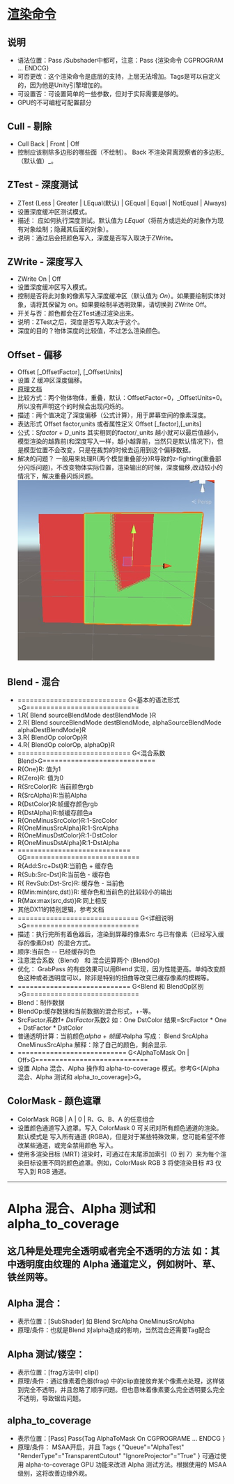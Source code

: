 # [渲染命令](https://docs.unity3d.com/Manual/SL-Pass.html)
## 说明
- 语法位置：Pass /Subshader中都可，注意：Pass {渲染命令 CGPROGRAM ... ENDCG}
- 可否更改：这个渲染命令是底层的支持，上层无法增加。Tags是可以自定义的，因为他是Unity引擎增加的。
- 可设置否：可设置简单的一些参数，但对于实际需要是够的。
- GPU的不可编程可配置部分
## Cull - 剔除
-  Cull Back | Front | Off
-  控制应该剔除多边形的哪些面（不绘制）。  Back 不渲染背离观察者的多边形_（默认值）_。
## ZTest - 深度测试
- ZTest (Less | Greater | LEqual(默认) | GEqual | Equal | NotEqual | Always)
- 设置深度缓冲区测试模式。
- 描述： 应如何执行深度测试。默认值为 _LEqual_（将前方或远处的对象作为现有对象绘制；隐藏其后面的对象）。
- 说明：通过后会把颜色写入，深度是否写入取决于ZWrite。
## ZWrite - 深度写入
- ZWrite On | Off
- 设置深度缓冲区写入模式。 
- 控制是否将此对象的像素写入深度缓冲区（默认值为 _On_）。如果要绘制实体对象，请将其保留为 on。如果要绘制半透明效果，请切换到 ZWrite Off。
- 开关与否：颜色都会在ZTest通过渲染出来。
- 说明：ZTest之后，深度是否写入取决于这个。
- 深度的目的？物体深度的比较值，不过怎么渲染颜色。 
## Offset - 偏移
- Offset [_OffsetFactor], [_OffsetUnits]
- 设置 Z 缓冲区深度偏移。
- [原理文档](https://blog.csdn.net/linjf520/article/details/94596104)
- 比较方式：两个物体物体，重叠，默认：OffsetFactor=0，_OffsetUnits=0。 所以没有声明这个的时候会出现闪烁的。 
- 描述：两个值决定了深度偏移（公式计算），用于屏幕空间的像素深度。
- 表达形式  Offset factor,units   或者属性定义 Offset [_factor],[_units]
- 公式：S*factor + D*_units  其实相同的factor/_units 越小就可以最后值越小，模型渲染的越靠前(和深度写入一样，越小越靠前，当然只是默认情况下)，但是模型位置不会改变，只是在裁剪的时候去运用到这个偏移数据。
- 解决的问题？ 一般用来处理R{两个模型重叠部分}R导致的z-fighting(重叠部分闪烁问题)，不改变物体实际位置，渲染输出的时候，深度偏移,改动较小的情况下，解决重叠闪烁问题。
![重叠参考图](../tex/rendercmd-offset.jpg)
## Blend - 混合
- =========================== G<基本的语法形式>G============================
- 1.R{ Blend sourceBlendMode destBlendMode }R
- 2.R{ Blend sourceBlendMode destBlendMode, alphaSourceBlendMode alphaDestBlendMode}R
- 3.R{ BlendOp colorOp}R
- 4.R{ BlendOp colorOp, alphaOp}R
- ============================ G<混合系数 Blend>G============================
- R{One}R: 值为1
- R{Zero}R: 值为0
- R{SrcColor}R: 当前颜色rgb 
- R{SrcAlpha}R:当前Alpha
- R{DstColor}R:帧缓存颜色rgb
- R{DstAlpha}R:帧缓存颜色a
- R{OneMinusSrcColor}R:1-SrcColor
- R{OneMinusSrcAlpha}R:1-SrcAlpha
- R{OneMinusDstColor}R:1-DstColor
- R{OneMinusDstAlpha}R:1-DstAlpha
- ============================ G<BlendOp>G============================
- R{Add:Src+Dst}R:当前色 + 缓存色
- R{Sub:Src-Dst}R:当前色 - 缓存色
- R{ RevSub:Dst-Src}R: 缓存色 - 当前色
- R{Min:min(src,dst)}R: 缓存色和当前色的比较较小的输出
- R{Max:max(src,dst)}R:同上相反
- 其他DX11的特别逻辑，参考文档
- ============================== G<详细说明>G============================
- 描述：执行完所有着色器后，渲染到屏幕的像素Src 与已有像素（已经写入缓存的像素Dst）的混合方式。
- 顺序:当前色 -- 已经缓存的色 
- 注意混合系数（Blend） 和 混合运算两个 (BlendOp)
- 优化： GrabPass 的有些效果可以用Blend 实现，因为性能更高。单纯改变颜色这种或者透明度可以，除非是特别的扭曲等改变已缓存像素的模糊等。
- ============================ G<Blend 和 BlendOp区别>G============================
- Blend：制作数据
- BlendOp:缓存数据和当前数据的混合形式，+-等。
- SrcFactor*系数1+ DstFactor*系数2  如：One DstColor 结果=SrcFactor * One + DstFactor * DstColor
- 普通透明计算：当前颜色*alpha + 帧缓冲*alpha  写成： Blend  SrcAlpha OneMinusSrcAlpha 解释：除了自己的颜色，剩余显示.
- =========================== G<AlphaToMask On | Off>G============================
- 设置 Alpha 混合、Alpha 操作和 alpha-to-coverage 模式。参考G<[Alpha 混合、Alpha 测试和 alpha_to_coverage]>G。  
## ColorMask - 颜色遮罩
-  ColorMask RGB | A | 0 | R、G、B、A 的任意组合
-  设置颜色通道写入遮罩。写入 ColorMask 0 可关闭对所有颜色通道的渲染。默认模式是 写入所有通道 (RGBA)，但是对于某些特殊效果，您可能希望不修改某些通道，或完全禁用颜色 写入。
-  使用多渲染目标 (MRT) 渲染时，可通过在末尾添加索引（0 到 7）来为每个渲染目标设置不同的颜色遮罩。例如，ColorMask RGB 3 将使渲染目标 #3 仅写入到 RGB 通道。
-------
# Alpha 混合、Alpha 测试和 alpha_to_coverage
## 这几种是处理完全透明或者完全不透明的方法  如：其中透明度由纹理的 Alpha 通道定义，例如树叶、草、铁丝网等。
## Alpha 混合：
- 表示位置：[SubShader]   如 Blend SrcAlpha  OneMinusSrcAlpha
- 原理/条件：也就是Blend 对alpha造成的影响，当然混合还需要Tag配合
## Alpha 测试/镂空：
- 表示位置：[frag方法中]   clip()
- 原理/条件：通过像素着色器(frag) 中的clip直接放弃某个像素点处理，这样做到完全不透明，并且忽略了顺序问题。但也意味着像素要么完全透明要么完全不透明，导致锯齿问题。
## alpha_to_coverage
- 表示位置：[Pass]  Pass{Tag  AlphaToMask On  CGPROGRAME ... ENDCG  }
- 原理/条件： MSAA开启，并且 Tags { "Queue"="AlphaTest" "RenderType"="TransparentCutout" "IgnoreProjector"="True" }
                       可通过使用 alpha-to-coverage GPU 功能来改进 Alpha 测试方法。根据使用的 MSAA 级别，这将改善边缘外观。
